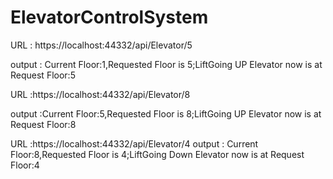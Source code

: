 # ElevatorControlSystem



URL : https://localhost:44332/api/Elevator/5

output :  Current Floor:1,Requested Floor is 5;LiftGoing UP Elevator now is at Request Floor:5

URL :https://localhost:44332/api/Elevator/8

output :Current Floor:5,Requested Floor is 8;LiftGoing UP Elevator now is at Request Floor:8

URL :https://localhost:44332/api/Elevator/4
output : Current Floor:8,Requested Floor is 4;LiftGoing Down Elevator now is at Request Floor:4

